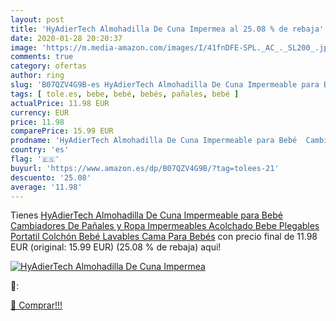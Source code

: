 ```yaml
---
layout: post
title: 'HyAdierTech Almohadilla De Cuna Impermea al 25.08 % de rebaja'
date: 2020-01-28 20:20:37
image: 'https://m.media-amazon.com/images/I/41fnDFE-SPL._AC_._SL200_.jpg'
comments: true
category: ofertas
author: ring
slug: 'B07QZV4G9B-es HyAdierTech Almohadilla De Cuna Impermeable para Bebé...'
tags: [ tole.es, bebe, bebé, bebés, pañales, bebé ]
actualPrice: 11.98 EUR
currency: EUR
price: 11.98
comparePrice: 15.99 EUR
prodname: 'HyAdierTech Almohadilla De Cuna Impermeable para Bebé  Cambiadores De Pañales y Ropa Impermeables Acolchado Bebe  Plegables  Portatil  Colchón Bebé Lavables Cama Para Bebés'
country: 'es'
flag: '🇪🇸'
buyurl: 'https://www.amazon.es/dp/B07QZV4G9B/?tag=tolees-21'
descuento: '25.08'
average: '11.98'
---
```


Tienes [HyAdierTech Almohadilla De Cuna Impermeable para Bebé  Cambiadores De Pañales y Ropa Impermeables Acolchado Bebe  Plegables  Portatil  Colchón Bebé Lavables Cama Para Bebés](https://www.amazon.es/dp/B07QZV4G9B/?tag=tolees-21) con precio final de  11.98 EUR (original: 15.99 EUR) (25.08 %  de rebaja) aqui!

[![HyAdierTech Almohadilla De Cuna Impermea](https://m.media-amazon.com/images/I/41fnDFE-SPL._AC_._SL200_.jpg)](https://www.amazon.es/dp/B07QZV4G9B/?tag=tolees-21)

🔎:


[🛒 Comprar!!!](https://www.amazon.es/dp/B07QZV4G9B/?tag=tolees-21)
